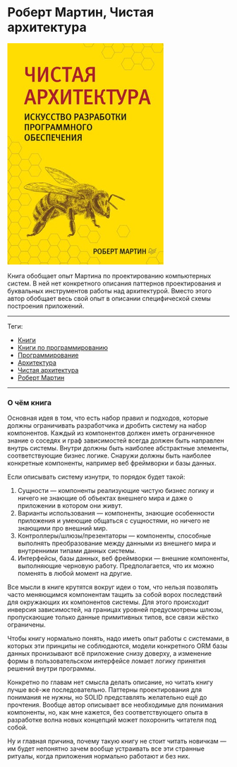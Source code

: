 # Роберт Мартин, Чистая архитектура

![cover](Роберт%20Мартин%20-%20Чистая%20архитектура.jpg)

Книга обобщает опыт Мартина по проектированию компьютерных систем. В ней нет
конкретного описания паттернов проектирования и буквальных инструментов работы
над архитектурой. Вместо этого автор обобщает весь свой опыт в описании
специфической схемы построения приложений.

---

Теги:

- [Книги](../../_tags/Книги.md)
- [Книги по программированию](../../_tags/Книги%20по%20программированию.md)
- [Программирование](../../_tags/Программирование.md)
- [Архитектура](../../_tags/Архитектура.md)
- [Чистая архитектура](../../_tags/Чистая%20архитектура.md)
- [Роберт Мартин](../../_tags/Роберт%20Мартин.md)

---

### О чём книга

Основная идея в том, что есть набор правил и подходов, которые должны
ограничивать разработчика и дробить систему на набор компонентов. Каждый из
компонентов должен иметь ограниченное знание о соседях и граф зависимостей
всегда должен быть направлен внутрь системы. Внутри должны быть наиболее
абстрактные элементы, соответствующие бизнес логике. Снаружи должны быть
наиболее конкретные компоненты, например веб фреймворки и базы данных.

Если описывать систему изнутри, то порядок будет такой:

1. Сущности — компоненты реализующие чистую бизнес логику и ничего не знающие
   об объектах внешнего мира и даже о приложении в котором они живут.
2. Варианты использования — компоненты, знающие особенности приложения и
   умеющие общаться с сущностями, но ничего не знающими про внешний мир.
3. Контроллеры/шлюзы/презентаторы — компоненты, способные выполнять
   преобразование между данными из внешнего мира и внутренними типами данных
   системы.
4. Интерфейсы, базы данных, веб фреймворки — внешние компоненты, выполняющие
   черновую работу. Предполагается, что их можно поменять в любой момент на
   другие.

Все мысли в книге крутятся вокруг идеи о том, что нельзя позволять часто
меняющимся компонентам тащить за собой ворох последствий для окружающих их
компонентов системы. Для этого происходит инверсия зависимостей, на границах
уровней предусмотрены шлюзы, пропускающие только данные примитивных типов, все
связи жёстко ограничены.

Чтобы книгу нормально понять, надо иметь опыт работы с системами, в которых эти
принципы не соблюдаются, модели конкретного ORM базы данных пронизывают всё
приложение снизу доверху, а изменение формы в пользовательском интерфейсе
ломает логику принятия решений внутри программы.

Конкретно по главам нет смысла делать описание, но читать книгу лучше всё-же
последовательно. Паттерны проектирования для понимания не нужны, но SOLID
представлять желательно ещё до прочтения. Вообще автор описывает все
необходимые для понимания компоненты, но, как мне кажется, без соответствующего
опыта в разработке волна новых концепций может похоронить читателя под собой.

Ну и главная причина, почему такую книгу не стоит читать новичкам — им будет
непонятно зачем вообще устраивать все эти странные ритуалы, когда приложения
нормально работают и без них.
